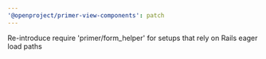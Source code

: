 ```yaml
---
'@openproject/primer-view-components': patch
---
```


Re-introduce require 'primer/form_helper' for setups that rely on Rails eager load paths
